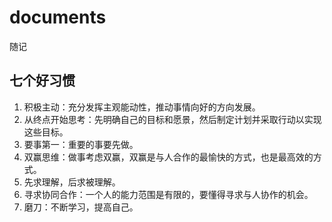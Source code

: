 # documents
随记

## 七个好习惯

1. 积极主动：充分发挥主观能动性，推动事情向好的方向发展。
2. 从终点开始思考：先明确自己的目标和愿景，然后制定计划并采取行动以实现这些目标。
3. 要事第一：重要的事要先做。
4. 双赢思维：做事考虑双赢，双赢是与人合作的最愉快的方式，也是最高效的方式。
5. 先求理解，后求被理解。
6. 寻求协同合作：一个人的能力范围是有限的，要懂得寻求与人协作的机会。
7. 磨刀：不断学习，提高自己。
